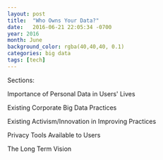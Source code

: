```yaml
---
layout: post
title:  "Who Owns Your Data?"
date:   2016-06-21 22:05:34 -0700
year: 2016
month: June
background_color: rgba(40,40,40, 0.1)
categories: big data
tags: [tech]
---
```

Sections:

Importance of Personal Data in Users' Lives

Existing Corporate Big Data Practices

Existing Activism/Innovation in Improving Practices

Privacy Tools Available to Users

The Long Term Vision
